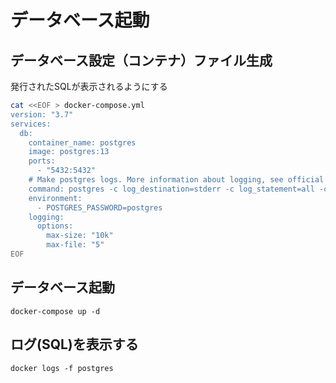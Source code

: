 # データベース起動

## データベース設定（コンテナ）ファイル生成

発行されたSQLが表示されるようにする

```bash
cat <<EOF > docker-compose.yml
version: "3.7"
services:
  db:
    container_name: postgres
    image: postgres:13
    ports:
      - "5432:5432"
    # Make postgres logs. More information about logging, see official documentation: https://www.postgresql.org/docs/11/runtime-config-logging.html
    command: postgres -c log_destination=stderr -c log_statement=all -c log_connections=on -c log_disconnections=on
    environment:
      - POSTGRES_PASSWORD=postgres
    logging:
      options:
        max-size: "10k"
        max-file: "5"
EOF
```

## データベース起動

```
docker-compose up -d
```

## ログ(SQL)を表示する

```
docker logs -f postgres
```